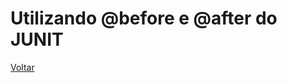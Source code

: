 # Utilizando @before e @after do JUNIT



[Voltar](https://github.com/andresilveiraleite/java_webdriver_novos_conceitos/blob/master/docs/a-introducao/001_introducao.md) 

